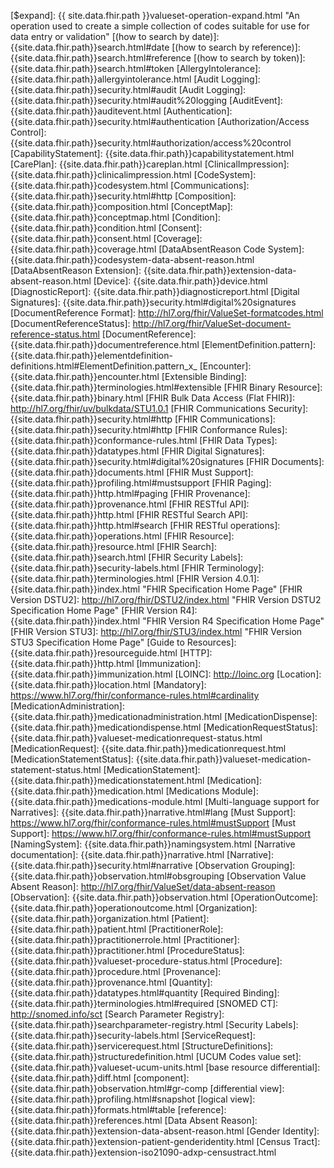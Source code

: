 [$expand]: {{ site.data.fhir.path }}valueset-operation-expand.html  "An operation used to create a simple collection of codes suitable for use for data entry or validation"
[(how to search by date)]: {{site.data.fhir.path}}search.html#date
[(how to search by reference)]: {{site.data.fhir.path}}search.html#reference
[(how to search by token)]: {{site.data.fhir.path}}search.html#token
[AllergyIntolerance]: {{site.data.fhir.path}}allergyintolerance.html
[Audit Logging]: {{site.data.fhir.path}}security.html#audit
[Audit Logging]: {{site.data.fhir.path}}security.html#audit%20logging
[AuditEvent]: {{site.data.fhir.path}}auditevent.html
[Authentication]: {{site.data.fhir.path}}security.html#authentication
[Authorization/Access Control]: {{site.data.fhir.path}}security.html#authorization/access%20control
[CapabilityStatement]: {{site.data.fhir.path}}capabilitystatement.html
[CarePlan]: {{site.data.fhir.path}}careplan.html
[ClinicalImpression]: {{site.data.fhir.path}}clinicalimpression.html
[CodeSystem]: {{site.data.fhir.path}}codesystem.html
[Communications]: {{site.data.fhir.path}}security.html#http
[Composition]: {{site.data.fhir.path}}composition.html
[ConceptMap]: {{site.data.fhir.path}}conceptmap.html
[Condition]: {{site.data.fhir.path}}condition.html
[Consent]: {{site.data.fhir.path}}consent.html
[Coverage]: {{site.data.fhir.path}}coverage.html
[DataAbsentReason Code System]: {{site.data.fhir.path}}codesystem-data-absent-reason.html
[DataAbsentReason Extension]: {{site.data.fhir.path}}extension-data-absent-reason.html
[Device]: {{site.data.fhir.path}}device.html
[DiagnosticReport]:  {{site.data.fhir.path}}diagnosticreport.html
[Digital Signatures]: {{site.data.fhir.path}}security.html#digital%20signatures
[DocumentReference Format]: http://hl7.org/fhir/ValueSet-formatcodes.html
[DocumentReferenceStatus]: http://hl7.org/fhir/ValueSet-document-reference-status.html
[DocumentReference]: {{site.data.fhir.path}}documentreference.html
[ElementDefinition.pattern]: {{site.data.fhir.path}}elementdefinition-definitions.html#ElementDefinition.pattern_x_
[Encounter]: {{site.data.fhir.path}}encounter.html
[Extensible Binding]: {{site.data.fhir.path}}terminologies.html#extensible
[FHIR Binary Resource]: {{site.data.fhir.path}}binary.html
[FHIR Bulk Data Access (Flat FHIR)]: http://hl7.org/fhir/uv/bulkdata/STU1.0.1
[FHIR Communications Security]: {{site.data.fhir.path}}security.html#http
[FHIR Communications]: {{site.data.fhir.path}}security.html#http
[FHIR Conformance Rules]: {{site.data.fhir.path}}conformance-rules.html
[FHIR Data Types]: {{site.data.fhir.path}}datatypes.html
[FHIR Digital Signatures]: {{site.data.fhir.path}}security.html#digital%20signatures
[FHIR Documents]: {{site.data.fhir.path}}documents.html
[FHIR Must Support]: {{site.data.fhir.path}}profiling.html#mustsupport
[FHIR Paging]: {{site.data.fhir.path}}http.html#paging
[FHIR Provenance]: {{site.data.fhir.path}}provenance.html
[FHIR RESTful API]: {{site.data.fhir.path}}http.html
[FHIR RESTful Search API]: {{site.data.fhir.path}}http.html#search
[FHIR RESTful operations]: {{site.data.fhir.path}}operations.html
[FHIR Resource]: {{site.data.fhir.path}}resource.html
[FHIR Search]: {{site.data.fhir.path}}search.html
[FHIR Security Labels]: {{site.data.fhir.path}}security-labels.html
[FHIR Terminology]: {{site.data.fhir.path}}terminologies.html
[FHIR Version 4.0.1]: {{site.data.fhir.path}}index.html "FHIR Specification Home Page"
[FHIR Version DSTU2]: http://hl7.org/fhir/DSTU2/index.html "FHIR Version DSTU2 Specification Home Page"
[FHIR Version R4]: {{site.data.fhir.path}}index.html "FHIR Version R4 Specification Home Page"
[FHIR Version STU3]: http://hl7.org/fhir/STU3/index.html "FHIR Version STU3 Specification Home Page"
[Guide to Resources]: {{site.data.fhir.path}}resourceguide.html
[HTTP]: {{site.data.fhir.path}}http.html
[Immunization]:  {{site.data.fhir.path}}immunization.html
[LOINC]: http://loinc.org
[Location]:  {{site.data.fhir.path}}location.html
[Mandatory]: https://www.hl7.org/fhir/conformance-rules.html#cardinality
[MedicationAdministration]: {{site.data.fhir.path}}medicationadministration.html
[MedicationDispense]: {{site.data.fhir.path}}medicationdispense.html
[MedicationRequestStatus]: {{site.data.fhir.path}}valueset-medicationrequest-status.html
[MedicationRequest]: {{site.data.fhir.path}}medicationrequest.html
[MedicationStatementStatus]: {{site.data.fhir.path}}valueset-medication-statement-status.html
[MedicationStatement]: {{site.data.fhir.path}}medicationstatement.html
[Medication]: {{site.data.fhir.path}}medication.html
[Medications Module]: {{site.data.fhir.path}}medications-module.html
[Multi-language support for Narratives]: {{site.data.fhir.path}}narrative.html#lang
[Must Support]: https://www.hl7.org/fhir/conformance-rules.html#mustSupport
[Must Support]: https://www.hl7.org/fhir/conformance-rules.html#mustSupport
[NamingSystem]: {{site.data.fhir.path}}namingsystem.html
[Narrative documentation]: {{site.data.fhir.path}}narrative.html
[Narrative]: {{site.data.fhir.path}}security.html#narrative
[Observation Grouping]: {{site.data.fhir.path}}observation.html#obsgrouping
[Observation Value Absent Reason]: http://hl7.org/fhir/ValueSet/data-absent-reason
[Observation]: {{site.data.fhir.path}}observation.html
[OperationOutcome]: {{site.data.fhir.path}}operationoutcome.html
[Organization]: {{site.data.fhir.path}}organization.html
[Patient]: {{site.data.fhir.path}}patient.html
[PractitionerRole]: {{site.data.fhir.path}}practitionerrole.html
[Practitioner]: {{site.data.fhir.path}}practitioner.html
[ProcedureStatus]: {{site.data.fhir.path}}valueset-procedure-status.html
[Procedure]: {{site.data.fhir.path}}procedure.html
[Provenance]: {{site.data.fhir.path}}provenance.html
[Quantity]: {{site.data.fhir.path}}datatypes.html#quantity
[Required Binding]: {{site.data.fhir.path}}terminologies.html#required
[SNOMED CT]: http://snomed.info/sct
[Search Parameter Registry]: {{site.data.fhir.path}}searchparameter-registry.html
[Security Labels]: {{site.data.fhir.path}}security-labels.html
[ServiceRequest]: {{site.data.fhir.path}}servicerequest.html
[StructureDefinitions]: {{site.data.fhir.path}}structuredefinition.html
[UCUM Codes value set]: {{site.data.fhir.path}}valueset-ucum-units.html
[base resource differential]: {{site.data.fhir.path}}diff.html
[component]: {{site.data.fhir.path}}observation.html#gr-comp
[differential view]: {{site.data.fhir.path}}profiling.html#snapshot
[logical view]: {{site.data.fhir.path}}formats.html#table
[reference]: {{site.data.fhir.path}}references.html
[Data Absent Reason]: {{site.data.fhir.path}}extension-data-absent-reason.html
[Gender Identity]: {{site.data.fhir.path}}extension-patient-genderidentity.html
[Census Tract]: {{site.data.fhir.path}}extension-iso21090-adxp-censustract.html

[US Core Patient]: http://hl7.org/fhir/us/core/StructureDefinition-us-core-patient.html
[US Core Birthsex/Sex Assigned At Birth]: http://hl7.org/fhir/us/core/StructureDefinition-us-core-birthsex.html
[US Core Condition]: http://hl7.org/fhir/us/core/StructureDefinition-us-core-condition.html
[US Core Encounter]: http://hl7.org/fhir/us/core/StructureDefinition-us-core-encounter.html

[US PH Patient]: http://hl7.org/fhir/us/ecr/StructureDefinition-us-ph-patient.html
[US PH Condition]: http://hl7.org/fhir/us/ecr/StructureDefinition-us-ph-condition.html
[US PH Encounter]: http://hl7.org/fhir/us/ecr/StructureDefinition-us-ph-encounter.html

[CBS Age at Case Investigation Profile]: StructureDefinition-cbs-age-at-investigation.html
[CBS Binational Reporting Criteria Profile]: StructureDefinition-cbs-binational-reporting-criteria.html
[CBS Case Investigation Start Date Profile]: StructureDefinition-cbs-investigation-start-date.html
[CBS Case Notification Panel Member Profile]:StructureDefinition-cbs-cnp-member.html
[CBS Case Notification Panel Profile]: StructureDefinition-cbs-case-notification-panel.html
[CBS Case Outbreak Profile]: StructureDefinition-cbs-case-outbreak.html
[CBS Cause of Death Profile]: StructureDefinition-cbs-cause-of-death.html
[CBS Co-Condition Profile]: StructureDefinition-cbs-co-condition.html
[CBS Composition Profile]: StructureDefinition-cbs-composition.html
[CBS Date Reported to Public Health Department Profile]: StructureDefinition-cbs-date-reported-to-phd.html
[CBS Date of Initial Report Profile]: StructureDefinition-cbs-date-initial-report.html
[CBS Document Bundle Profile]: StructureDefinition-cbs-document-bundle.html
[CBS Earliest Date Reported to County Profile]: StructureDefinition-cbs-earliest-date-reported-to-county.html
[CBS Earliest Date Reported to State Profile]: StructureDefinition-cbs-earliest-date-reported-to-state.html
[CBS Exposure Observation Profile]: StructureDefinition-cbs-exposure-observation.html
[CBS Immediate National Notifiable Condition Profile]: StructureDefinition-cbs-immediate-nnc.html
[CBS Jurisdiction Code Profile]: StructureDefinition-cbs-jurisdiction-code.html
[CBS Lab Observation Profile]: StructureDefinition-cbs-lab-observation.html
[CBS Lab Test Report Profile]: StructureDefinition-cbs-lab-diagnosticreport.html
[CBS MMWR Profile]: StructureDefinition-cbs-mmwr.html
[CBS National Reporting Jurisdiction Profile]: StructureDefinition-cbs-national-reporting-jurisdiction.html
[CBS Past or Present Job Profile]: StructureDefinition-cbs-past-or-present-job.html
[CBS Performing Laboratory Profile]: StructureDefinition-cbs-performing-lab.html
[CBS Person Reporting to CDC Profile]: StructureDefinition-cbs-person-reporting-to-cdc.html
[CBS Pregnancy Status Profile]: StructureDefinition-cbs-pregnancy-status.html
[CBS Questionnaire Profile]: StructureDefinition-cbs-questionnaire.html
[CBS Reporting County Profile]: StructureDefinition-cbs-reporting-county.html
[CBS Reporting Source Organization Profile]: StructureDefinition-cbs-reporting-source-organization.html
[CBS Reporting State Profile]: StructureDefinition-cbs-reporting-state.html
[CBS Social Determinants of Health Profile]: StructureDefinition-cbs-social-determinants-of-health.html
[CBS Specimen Profile]: StructureDefinition-cbs-specimen.html
[CBS Transmission Mode Profile]: StructureDefinition-cbs-transmission-mode.html
[CBS Vaccination per ACIP Recommendations Profile]: StructureDefinition-cbs-vaccination-ACIP-Recommendation.html
[US CBS Immunization Profile]: StructureDefinition-us-cbs-immunization.html
[US CBS Condition of Interest Profile]: StructureDefinition-us-cbs-condition.html
[US CBS Hospitalization Profile]: StructureDefinition-us-cbs-hospitalization.html
[US CBS Patient Profile]: StructureDefinition-us-cbs-patient.html
[US CBS Travel History Profile]: StructureDefinition-us-cbs-travel-history.html

[CBS CDC Address Use Extension]: StructureDefinition-cbs-cdc-address-use.html
[CBS Case Class Status Extension]: StructureDefinition-cbs-case-class-status.html
[CBS Died of Condition Extension]: StructureDefinition-cbs-died-of-condition.html
[CBS Illness Duration Extension]: StructureDefinition-cbs-illness-duration.html
[CBS Program Specific Time Window Extension]: StructureDefinition-us-cbs-program-specific-time-window.html
[US CBS Program Specific Time Window Extension]: StructureDefinition-us-cbs-program-specific-time-window.html
[CBS Reason Not Vaccinated Per ACIP Recommendations Extension]: StructureDefinition-cbs-reason-not-vaccinated-per-ACIP-recommendations.html
[CBS Related Case Extension]: StructureDefinition-cbs-related-case.html
[CBS Specimen Role Extension]: StructureDefinition-cbs-specimen-role.html
[US CBS Period and Mode of Travel]: StructureDefinition-us-cbs-period-and-mode-of-travel.html


[Additional codes for Address.use]: ValueSet-CBSCDCAddressUseVS.html
[CBS Case Notification Panel Codes]: ValueSet-CBSCaseNotificationPanelVS.html
[CBS Case Notification Panel Value Set]: ValueSet-CBSCaseNotificationPanelVS.html
[CBS Related Case Type Value Set]: ValueSet-CBSRelatedCaseTypeVS.html
[CBS STD Epi Questionnaire Panel Codes]: ValueSet-CBSSTDSexualHistoryDrugUseQuestionnaireVS.html
[CBS Social Determinants of Health Categories]: ValueSet-CBSSocialDeterminantsOfHealthCategoryVS.html
[CBS Social Determinants of Health Codes]: ValueSet-CBSSocialDeterminantsOfHealthVS.html
[CBS Temporary Code System]: CodeSystem-cbs-temp-code-system.html
[CBS Time Window Relative To Value Set]: ValueSet-CBSTimeWindowRelativeToVS.html

[Artifacts]: artifacts.html "Artifacts Page"
[Conformance Expectations]: conformance-expectations.html "Conformance Expectations Page"
[Downloads]: downloads.html "Downloads Page"
[Examples]: examples.html "Examples Page"
[General Guidance]: general-guidance.html "General Guidance Page"
[Home]: index.html "Home Page"
[Missing Data]: general-guidance.html#missing-data
[Profiles and Extensions]: profiles-and-extensions.html
[Suppressed Data]: general-guidance.html#suppressed-data
[Terminology]: terminology.html "Terminology Page"
[Value sets]: terminology.html "Terminology Page"